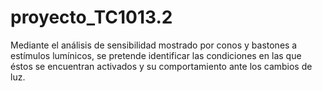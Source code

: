 # proyecto_TC1013.2
Mediante el análisis de sensibilidad mostrado por conos y bastones a estímulos lumínicos, se pretende identificar las condiciones en las que éstos se encuentran activados y su comportamiento ante los cambios de luz.
